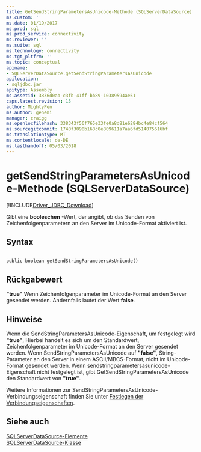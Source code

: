 ```yaml
---
title: GetSendStringParametersAsUnicode-Methode (SQLServerDataSource) | Microsoft Docs
ms.custom: ''
ms.date: 01/19/2017
ms.prod: sql
ms.prod_service: connectivity
ms.reviewer: ''
ms.suite: sql
ms.technology: connectivity
ms.tgt_pltfrm: ''
ms.topic: conceptual
apiname:
- SQLServerDataSource.getSendStringParametersAsUnicode
apilocation:
- sqljdbc.jar
apitype: Assembly
ms.assetid: 3836d0ab-c3fb-41ff-bb89-10389594ae51
caps.latest.revision: 15
author: MightyPen
ms.author: genemi
manager: craigg
ms.openlocfilehash: 338343f56f765e33fe0a8d81e6284bc4e84cf564
ms.sourcegitcommit: 1740f3090b168c0e809611a7aa6fd514075616bf
ms.translationtype: MT
ms.contentlocale: de-DE
ms.lasthandoff: 05/03/2018
---
```

# <a name="getsendstringparametersasunicode-method-sqlserverdatasource"></a>getSendStringParametersAsUnicode-Methode (SQLServerDataSource)
[!INCLUDE[Driver_JDBC_Download](../../../includes/driver_jdbc_download.md)]

  Gibt eine **booleschen** -Wert, der angibt, ob das Senden von Zeichenfolgenparametern an den Server im Unicode-Format aktiviert ist.  
  
## <a name="syntax"></a>Syntax  
  
```  
  
public boolean getSendStringParametersAsUnicode()  
```  
  
## <a name="return-value"></a>Rückgabewert  
 **"true"** Wenn Zeichenfolgenparameter im Unicode-Format an den Server gesendet werden. Andernfalls lautet der Wert **false**.  
  
## <a name="remarks"></a>Hinweise  
 Wenn die SendStringParametersAsUnicode-Eigenschaft, um festgelegt wird **"true"**, Hierbei handelt es sich um den Standardwert, Zeichenfolgenparameter im Unicode-Format an den Server gesendet werden. Wenn SendStringParametersAsUnicode auf **"false"**, String-Parameter an den Server in einem ASCII/MBCS-Format, nicht im Unicode-Format gesendet werden. Wenn sendstringparametersasunicode-Eigenschaft nicht festgelegt ist, gibt GetSendStringParametersAsUnicode den Standardwert von **"true"**.  
  
 Weitere Informationen zur SendStringParametersAsUnicode-Verbindungseigenschaft finden Sie unter [Festlegen der Verbindungseigenschaften](../../../connect/jdbc/setting-the-connection-properties.md).  
  
## <a name="see-also"></a>Siehe auch  
 [SQLServerDataSource-Elemente](../../../connect/jdbc/reference/sqlserverdatasource-members.md)   
 [SQLServerDataSource-Klasse](../../../connect/jdbc/reference/sqlserverdatasource-class.md)  
  
  
